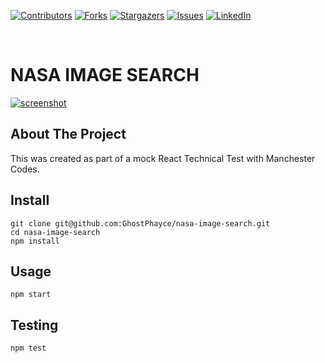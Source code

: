 <!-- PROJECT SHIELDS -->
<!--
*** I'm using markdown "reference style" links for readability.
*** Reference links are enclosed in brackets [ ] instead of parentheses ( ).
*** See the bottom of this document for the declaration of the reference variables
*** for contributors-url, forks-url, etc. This is an optional, concise syntax you may use.
*** https://www.markdownguide.org/basic-syntax/#reference-style-links
-->

[![Contributors][contributors-shield]][contributors-url]
[![Forks][forks-shield]][forks-url]
[![Stargazers][stars-shield]][stars-url]
[![Issues][issues-shield]][issues-url]
[![LinkedIn][linkedin-shield]][linkedin-url]

<br />
<p align="center">
  <h1 style="text-transform: uppercase;">NASA Image Search</h1>
</p>
<a href="https://ghostphayce-nasa-image-search.herokuapp.com/"><img src="http://ghostphayce.tv/wp-content/uploads/2021/10/nasa-image-search.png" alt="screenshot" border="0"></a>
<br />

## About The Project

This was created as part of a mock React Technical Test with Manchester Codes.

## Install

```
git clone git@github.com:GhostPhayce/nasa-image-search.git
cd nasa-image-search
npm install
```

## Usage

```
npm start
```

## Testing

```
npm test
```

<!-- MARKDOWN LINKS & IMAGES -->

[contributors-shield]: https://img.shields.io/github/contributors/GhostPhayce/nasa-image-search.svg?style=for-the-badge
[contributors-url]: https://github.com/GhostPhayce/nasa-image-search/graphs/contributors
[forks-shield]: https://img.shields.io/github/forks/GhostPhayce/nasa-image-search.svg?style=for-the-badge
[forks-url]: https://github.com/GhostPhayce/nasa-image-search/network/members
[stars-shield]: https://img.shields.io/github/stars/GhostPhayce/nasa-image-search.svg?style=for-the-badge
[stars-url]: https://github.com/GhostPhayce/nasa-image-search/stargazers
[issues-shield]: https://img.shields.io/github/issues/GhostPhayce/nasa-image-search.svg?style=for-the-badge
[issues-url]: https://github.com/GhostPhayce/nasa-image-search/issues
[license-shield]: https://img.shields.io/github/license/GhostPhayce/nasa-image-search.svg?style=for-the-badge
[license-url]: https://github.com/GhostPhayce/nasa-image-search/blob/master/LICENSE.txt
[linkedin-shield]: https://img.shields.io/badge/-LinkedIn-black.svg?style=for-the-badge&logo=linkedin&colorB=555
[linkedin-url]: https://www.linkedin.com/in/thomas-ramsden-95894013b
